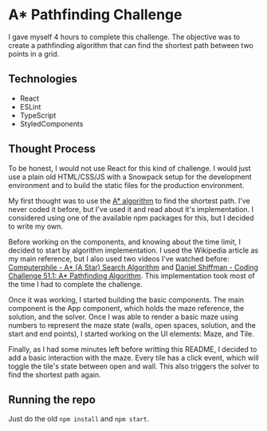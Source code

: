 # A* Pathfinding Challenge

I gave myself 4 hours to complete this challenge. The objective was to create a
pathfinding algorithm that can find the shortest path between two points in a
grid.

## Technologies

- React
- ESLint
- TypeScript
- StyledComponents

## Thought Process

To be honest, I would not use React for this kind of challenge. I would just
use a plain old HTML/CSS/JS with a Snowpack setup for the development
environment and to build the static files for the production environment.

My first thought was to use the [A* algorithm](https://en.wikipedia.org/wiki/A*_search_algorithm)
to find the shortest path. I've never coded it before, but I've used it and
read about it's implementation. I considered using one of the available npm
packages for this, but I decided to write my own.

Before working on the components, and knowing about the time limit, I decided
to start by algorithm implementation. I used the Wikipedia article as my main
reference, but I also used two videos I've watched before: [Computerphile - A* (A Star) Search Algorithm](https://www.youtube.com/watch?v=ySN5Wnu88nE)
and [Daniel Shiffman - Coding Challenge 51.1: A* Pathfinding Algorithm](https://www.youtube.com/watch?v=aKYlikFAV4k).
This implementation took most of the time I had to complete the challenge.

Once it was working, I started building the basic components. The main
component is the App component, which holds the maze reference, the solution,
and the solver. Once I was able to render a basic maze using numbers to
represent the maze state (walls, open spaces, solution, and the start and end
points), I started working on the UI elements: Maze, and Tile.

Finally, as I had some minutes left before writting this README, I decided to
add a basic interaction with the maze. Every tile has a click event, which will
toggle the tile's state between open and wall. This also triggers the solver to
find the shortest path again.


## Running the repo

Just do the old `npm install` and `npm start`.